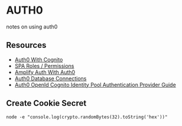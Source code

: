 # AUTH0
notes on using auth0

## Resources

- [Auth0 With Cognito](https://auth0.com/docs/integrations/integrating-auth0-amazon-cognito-mobile-apps)
- [SPA Roles / Permissions](https://auth0.com/docs/architecture-scenarios/spa-api/part-2#configure-the-authorization-extension)
- [Amplify Auth With Auth0](https://aws-amplify.github.io/docs/js/authentication#federated-with-auth0)
- [Auth0 Database Connections](https://auth0.com/docs/authenticate/database-connections)
- [Auth0 OpenId Cognito Identity Pool Authentication Provider Guide](https://auth0.com/docs/customize/integrations/aws/amazon-cognito#create-a-new-openid-connect-provider)

## Create Cookie Secret

```console
node -e "console.log(crypto.randomBytes(32).toString('hex'))"
```

